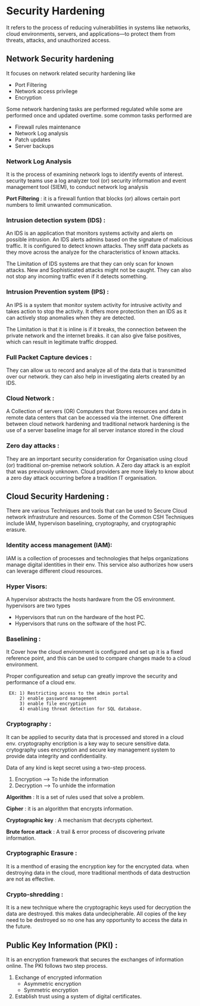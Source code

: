 # Security Hardening

It refers to the process of reducing vulnerabilities in systems like networks, cloud environments, servers, and applications—to protect them from threats, attacks, and unauthorized access.

## Network Security hardening

It focuses on network related security hardening like

  - Port Filtering
  - Network access privilege
  - Encryption

Some network hardening tasks are performed regulated while some are performed once and updated overtime. some common tasks performed are

  - Firewall rules maintenance
  - Network Log analysis
  - Patch updates
  - Server backups

### Network Log Analysis

It is the process of examining network logs to identify events of interest. security teams use a log analyzer tool (or) security information and event management tool (SIEM), to conduct network log analysis

**Port Filtering** : it is a firewall funtion that blocks (or) allows certain port numbers to limit unwanted communication.

### Intrusion detection system (IDS) :

An IDS is an application that monitors systems activity and alerts on possible intrusion. An IDS alerts admins based on the signature of malicious traffic. It is configured to detect known attacks.
They sniff data packets as they move across the analyze for the characteristics of known attacks.

The Limitation of IDS systems are that they can only scan for known attacks. New and Sophisticated attacks might not be caught. They can also not stop any incoming traffic even if it detects something.

### Intrusion Prevention system (IPS) :

An IPS is a system that monitor system activity for intrusive activity and takes action to stop the activity. It offers more protection then an IDS as it can actively stop anomalies when they are detected.

The Limitation is that it is inline is if it breaks, the connection between the private network and the internet breaks. it can also give false positives, which can result in legitimate traffic dropped.

### Full Packet Capture devices :

They can allow us to record and analyze all of the data that is transmitted over our network. they can also help in investigating alerts created by an IDS.

### Cloud Network :

A Collection of servers (OR) Computers that Stores resources and data in remote data centers that can be accessed via the internet. One different between cloud network hardening and traditional network hardening is the use of a server baseline image for all server instance stored in the cloud

### Zero day attacks :

They are an important security consideration for Organisation using cloud (or) traditional on-premise network solution. A Zero day attack is an exploit that was previously unknown. Cloud providers are more likely to know about a zero day attack occurring before a tradition IT organisation.

## Cloud Security Hardening :

There are various Techniques and tools that can be used to Secure Cloud network infrastruture and resources. Some of the Common CSH Techniques include IAM, hypervison baselining, cryptography, and cryptographic erasure.

### Identity access management (IAM):

IAM is a collection of processes and technologies that helps organizations manage digital identities in their env. This service also authorizes how users can leverage different cloud resources.

### Hyper Visors:

A hypervisor abstracts the hosts hardware from the OS environment. hypervisors are two types

  - Hypervisors that run on the hardware of the host PC.
  - Hypervisors that runs on the software of the host PC.

### Baselining :
 It Cover how the cloud environment is configured and set up it is a fixed reference point, and this can be used to compare changes made to a cloud environment.

 Proper configureation and setup can greatly improve the security and performance of a cloud env.

 
     EX: 1) Restricting access to the admin portal
         2) enable password management
         3) enable file encryption
         4) enabling threat detection for SQL database.

### Cryptography :

It can be applied to security data that is processed and stored in a cloud env. cryptography encription is a key way to secure sensitive data. crytography uses encryption and secure key management system to provide data integrity and confidentiality.

Data of any kind is kept secret using a two-step process.

  1) Encryption --> To hide the information
  2) Decryption --> To unhide the information

**Algorithm** : It is a set of rules used that solve a problem.

**Cipher** : it is an algorithm that encrypts information.

**Cryptographic key** : A mechanism that decrypts ciphertext.

**Brute force attack** : A trail & error process of discovering private information.

### Cryptographic Erasure :

It is a menthod of erasing the encryption key for the encrypted data. when destroying data in the cloud, more traditional menthods of data destruction are not as effective.

### Crypto-shredding :

It is a new technique where the cryptographic keys used for decryption the data are destroyed. this makes data undecipherable. All copies of the key need to be destroyed so no one has any opportunity to access the data in the future.

## Public Key Information (PKI) :

It is an encryption framework that secures the exchanges of information online. The PKI follows two step process.

  1) Exchange of encrypted information
       - Asymmetric encryption
       - Symmetric encryption
  2) Establish trust using a system of digital certificates.

